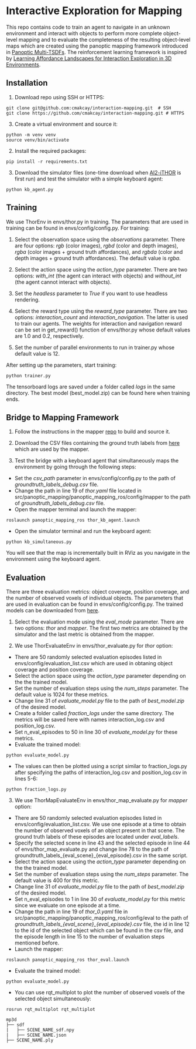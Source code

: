 # Interactive Exploration for Mapping

This repo contains code to train an agent to navigate in an unknown environment and interact with objects to perform more complete object-level mapping and to evaluate the completeness of the resulting object-level maps which are created using the panoptic mapping framework introduced in [Panoptic Multi-TSDFs](https://arxiv.org/abs/2109.10165). The reinforcement learning framework is inspired by [Learning Affordance Landscapes for Interaction Exploration in 3D Environments](https://arxiv.org/pdf/2008.09241.pdf).

## Installation

1. Download repo using SSH or HTTPS:
```
git clone git@github.com:cmakcay/interaction-mapping.git  # SSH
git clone https://github.com/cmakcay/interaction-mapping.git # HTTPS
```

3. Create a virtual environment and source it:
```
python -m venv venv
source venv/bin/activate
```

2. Install the required packages:
```
pip install -r requirements.txt
```

3. Download the simulator files (one-time download when [AI2-iTHOR](https://ai2thor.allenai.org/ithor/documentation) is first run) and test the simulator with a simple keyboard agent:
```
python kb_agent.py
```

## Training
We use ThorEnv in envs/thor.py in training. The parameters that are used in training can be found in envs/config/config.py. For training:

1. Select the observation space using the *observations* parameter. There are four options: *rgb* (color images), *rgbd* (color and depth images), *rgba* (color images + ground truth affordances), and *rgbda* (color and depth images + ground truth affordances). The default value is *rgba*.

2. Select the action space using the *action_type* parameter. There are two options: *with_int* (the agent can interact with objects) and *without_int* (the agent cannot interact with objects).

3. Set the *headless* parameter to *True* if you want to use headless rendering.

4. Select the reward type using the *reward_type* parameter. There are two options: *interaction_count* and *interaction_navigation*. The latter is used to train our agents. The weights for interaction and navigation reward can be set in get_reward() function of envs/thor.py whose default values are 1.0 and 0.2, respectively.

5. Set the number of parallel environments to run in trainer.py whose default value is 12.

After setting up the parameters, start training: 
```
python trainer.py
```

The tensorboard logs are saved under a folder called *logs* in the same directory. The best model (best_model.zip) can be found here when training ends.

## Bridge to Mapping Framework
1. Follow the instructions in the mapper [repo](https://github.com/ikaftan/panoptic_mapping) to build and source it.

2. Download the CSV files containing the ground truth labels from [here](https://drive.google.com/drive/folders/1Uf3HPTYpzWdVD-dzeUutLp2a-l8MU7ob?usp=sharing) which are used by the mapper.
 
3. Test the bridge with a keyboard agent that simultaneously maps the environment by going through the following steps:
- Set the *csv_path* parameter in envs/config/config.py to the path of *groundtruth_labels_debug.csv* file.
- Change the path in line 19 of *thor.yaml* file located in src/panoptic_mapping/panoptic_mapping_ros/config/mapper to the path of *groundtruth_labels_debug.csv* file.
- Open the mapper terminal and launch the mapper:
```
roslaunch panoptic_mapping_ros thor_kb_agent.launch
```
- Open the simulator terminal and run the keyboard agent:
```
python kb_simultaneous.py
```

You will see that the map is incrementally built in RViz as you navigate in the environment using the keyboard agent.

## Evaluation
There are three evaluation metrics: object coverage, position coverage, and the number of observed voxels of individual objects. The parameters that are used in evaluation can be found in envs/config/config.py. The trained models can be downloaded from [here](https://drive.google.com/drive/folders/1orKThDW-8UfKkpVmDTYiPYkmTBYsoURv?usp=sharing).

1. Select the evaluation mode using the *eval_mode* parameter. There are two options: *thor* and *mapper*. The first two metrics are obtained by the simulator and the last metric is obtained from the mapper.

2. We use ThorEvaluateEnv in envs/thor_evaluate.py for *thor* option:
- There are 50 randomly selected evaluation episodes listed in envs/config/evaluation_list.csv which are used in obtaning object coverage and position coverage.
- Select the action space using the *action_type* parameter depending on the the trained model.
- Set the number of evaluation steps using the *num_steps* parameter. The default value is 1024 for these metrics.
- Change line 31 of *evaluate_model.py* file to the path of *best_model.zip* of the desired model.
- Create a folder called *fraction_logs* under the same directory. The metrics will be saved here with names interaction_log.csv and position_log.csv.
- Set n_eval_episodes to 50 in line 30 of *evaluate_model.py* for these metrics.
- Evaluate the trained model:
```
python evaluate_model.py
```
- The values can then be plotted using a script similar to fraction_logs.py after specifying the paths of interaction_log.csv and position_log.csv in lines 5-6:
```
python fraction_logs.py
```

3. We use ThorMapEvaluateEnv in envs/thor_map_evaluate.py for *mapper* option:
- There are 50 randomly selected evaluation episodes listed in envs/config/evaluation_list.csv. We use one episode at a time to obtain the number of observed voxels of an object present in that scene. The ground truth labels of these episodes are located under *eval_labels*.
- Specify the selected scene in line 43 and the selected episode in line 44 of envs/thor_map_evaluate.py and change line 78 to the path of groundtruth_labels_{eval_scene}_{eval_episode}.csv in the same script.
- Select the action space using the *action_type* parameter depending on the the trained model.
- Set the number of evaluation steps using the *num_steps* parameter. The default value is 400 for this metric.
- Change line 31 of *evaluate_model.py* file to the path of *best_model.zip* of the desired model.
- Set n_eval_episodes to 1 in line 30 of *evaluate_model.py* for this metric since we evaluate on one episode at a time.
- Change the path in line 19 of *thor_0.yaml* file in src/panoptic_mapping/panoptic_mapping_ros/config/eval to the path of *groundtruth_labels_{eval_scene}_{eval_episode}.csv* file, the id in line 12 to the id of the selected object which can be found in the csv file, and the episode length in line 15 to the number of evaluation steps mentioned before.
- Launch the mapper:
```
roslaunch panoptic_mapping_ros thor_eval.launch
```
- Evaluate the trained model:
```
python evaluate_model.py
```
- You can use rqt_multiplot to plot the number of observed voxels of the selected object simultaneously:
```
rosrun rqt_multiplot rqt_multiplot
```

```
mp3d
├── sdf
|   ├── SCENE_NAME_sdf.npy
|   ├── SCENE_NAME.json
├── SCENE_NAME.ply
```
